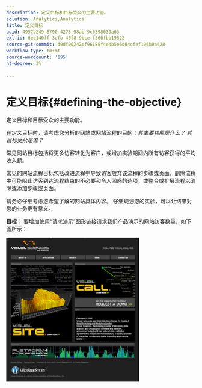 ```yaml
---
description: 定义目标和目标受众的主要功能。
solution: Analytics,Analytics
title: 定义目标
uuid: 4957b249-8790-4275-98ab-9c6398039a63
exl-id: 6ee140ff-3cfb-45f8-9bce-f360fbb19322
source-git-commit: d9df90242ef96188f4e4b5e6d04cfef196b0a628
workflow-type: tm+mt
source-wordcount: '195'
ht-degree: 3%

---
```


# 定义目标{#defining-the-objective}

定义目标和目标受众的主要功能。

在定义目标时，请考虑您分析的网站或网站流程的目的：*其主要功能是什么？ 其目标受众是谁？*

常见网站目标包括将更多访客转化为客户，或增加实验期间内所有访客获得的平均收入额。

常见的网站流程目标包括改进流程中导致访客放弃该流程的步骤或页面，删除流程中可能阻止访客到达流程结束的不必要和令人困惑的选项，或整合或扩展流程以消除或添加步骤或页面。

请务必仔细考虑您希望了解的网站具体内容。 仔细规划您的实验，可以让结果对您的业务更有意义。

**目标：** 要增加使用“请求演示”图形链接请求我们产品演示的网站访客数量，如下图所示：

![](assets/ControlPage.png)
